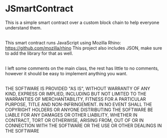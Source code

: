 # JSmartContract
This is a simple smart contract over a custom block chain to help everyone understand them.<br><br>

This smart contract runs JavaScript using Mozilla Rhino: https://github.com/mozilla/rhino
This project also includes JSON, make sure to add the library for that as well.<br><br>

I left some comments on the main class, the rest has little to no comments, however
it should be easy to implement anything you want.<br><br>

THE SOFTWARE IS PROVIDED "AS IS", WITHOUT WARRANTY OF ANY KIND, EXPRESS OR IMPLIED, INCLUDING BUT NOT LIMITED TO THE WARRANTIES OF MERCHANTABILITY, FITNESS FOR A PARTICULAR PURPOSE, TITLE AND NON-INFRINGEMENT. IN NO EVENT SHALL THE COPYRIGHT HOLDERS OR ANYONE DISTRIBUTING THE SOFTWARE BE LIABLE FOR ANY DAMAGES OR OTHER LIABILITY, WHETHER IN CONTRACT, TORT OR OTHERWISE, ARISING FROM, OUT OF OR IN CONNECTION WITH THE SOFTWARE OR THE USE OR OTHER DEALINGS IN THE SOFTWARE
